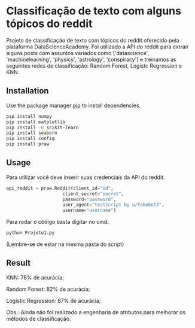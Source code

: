 # Classificação de texto com alguns tópicos do reddit

Projeto de classificação de texto com tópicos do reddit oferecido pela plataforma DataScienceAcademy.
Foi utilizado a API do reddit para extrair alguns posts com assuntos variados como ['datascience', 'machinelearning', 'physics', 'astrology', 'conspiracy'] e treinamos as seguintes redes de classificação: Random Forest, Logistc Regression e KNN.

## Installation

Use the package manager [pip](https://pip.pypa.io/en/stable/) to install dependencies.

```bash
pip install numpy
pip install matplotlib
pip install -U scikit-learn
pip install seaborn
pip install config
pip install praw
```

## Usage

Para utilizar você deve inserir suas credenciais da API do reddit.
```python
api_reddit = praw.Reddit(client_id="id",
                     client_secret="secret",
                     password="password",
                     user_agent="testscript by u/fakebot3",
                     username="username")
```

Para rodar o código basta digitar no cmd:

```bash
python Projeto1.py
```
(Lembre-se de estar na mesma pasta do script)

## Result

KNN: 78% de acurácia;

Random Forest: 82% de acurácia;

Logistic Regression: 87% de acurácia;

Obs.: Ainda não foi realizado a engenharia de atributos para melhorar os métodos de classificação.
